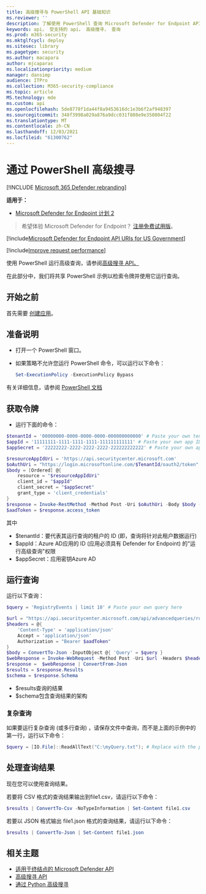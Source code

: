 ```yaml
---
title: 高级搜寻与 PowerShell API 基础知识
ms.reviewer: ''
description: 了解使用 PowerShell 查询 Microsoft Defender for Endpoint API 的基础知识。
keywords: api， 受支持的 api， 高级搜寻， 查询
ms.prod: m365-security
ms.mktglfcycl: deploy
ms.sitesec: library
ms.pagetype: security
ms.author: macapara
author: mjcaparas
ms.localizationpriority: medium
manager: dansimp
audience: ITPro
ms.collection: M365-security-compliance
ms.topic: article
MS.technology: mde
ms.custom: api
ms.openlocfilehash: 5de8778f1da44f8a9453616dc1e3b6f2af948397
ms.sourcegitcommit: 348f3998a029a876a9dcc031f808e9e350804f22
ms.translationtype: MT
ms.contentlocale: zh-CN
ms.lasthandoff: 12/03/2021
ms.locfileid: "61300762"
---
```

# <a name="advanced-hunting-using-powershell"></a>通过 PowerShell 高级搜寻

[!INCLUDE [Microsoft 365 Defender rebranding](../../includes/microsoft-defender.md)]

**适用于：** 
- [Microsoft Defender for Endpoint 计划 2](https://go.microsoft.com/fwlink/p/?linkid=2154037)

> 希望体验 Microsoft Defender for Endpoint？ [注册免费试用版](https://signup.microsoft.com/create-account/signup?products=7f379fee-c4f9-4278-b0a1-e4c8c2fcdf7e&ru=https://aka.ms/MDEp2OpenTrial?ocid=docs-wdatp-exposedapis-abovefoldlink)。

[!include[Microsoft Defender for Endpoint API URIs for US Government](../../includes/microsoft-defender-api-usgov.md)]

[!include[Improve request performance](../../includes/improve-request-performance.md)]

使用 PowerShell 运行高级查询，请参阅[高级搜寻 API。](run-advanced-query-api.md)

在此部分中，我们将共享 PowerShell 示例以检索令牌并使用它运行查询。

## <a name="before-you-begin"></a>开始之前
首先需要 [创建应用](apis-intro.md)。

## <a name="preparation-instructions"></a>准备说明

- 打开一个 PowerShell 窗口。

- 如果策略不允许您运行 PowerShell 命令，可以运行以下命令：

  ```powershell
  Set-ExecutionPolicy -ExecutionPolicy Bypass
  ```

有关详细信息，请参阅 [PowerShell 文档](/powershell/module/microsoft.powershell.security/set-executionpolicy)

## <a name="get-token"></a>获取令牌

- 运行下面的命令：

```powershell
$tenantId = '00000000-0000-0000-0000-000000000000' # Paste your own tenant ID here
$appId = '11111111-1111-1111-1111-111111111111' # Paste your own app ID here
$appSecret = '22222222-2222-2222-2222-222222222222' # Paste your own app secret here

$resourceAppIdUri = 'https://api.securitycenter.microsoft.com'
$oAuthUri = "https://login.microsoftonline.com/$TenantId/oauth2/token"
$body = [Ordered] @{
    resource = "$resourceAppIdUri"
    client_id = "$appId"
    client_secret = "$appSecret"
    grant_type = 'client_credentials'
}
$response = Invoke-RestMethod -Method Post -Uri $oAuthUri -Body $body -ErrorAction Stop
$aadToken = $response.access_token
```

其中
- $tenantId：要代表其运行查询的租户的 ID (即，查询将针对此租户数据运行) 
- $appId：Azure AD应用的 ID (应用必须具有 Defender for Endpoint) 的"运行高级查询"权限
- $appSecret：应用密钥Azure AD

## <a name="run-query"></a>运行查询

运行以下查询：

```powershell
$query = 'RegistryEvents | limit 10' # Paste your own query here

$url = "https://api.securitycenter.microsoft.com/api/advancedqueries/run"
$headers = @{ 
    'Content-Type' = 'application/json'
    Accept = 'application/json'
    Authorization = "Bearer $aadToken" 
}
$body = ConvertTo-Json -InputObject @{ 'Query' = $query }
$webResponse = Invoke-WebRequest -Method Post -Uri $url -Headers $headers -Body $body -ErrorAction Stop
$response =  $webResponse | ConvertFrom-Json
$results = $response.Results
$schema = $response.Schema
```

- $results查询的结果
- $schema包含查询结果的架构

### <a name="complex-queries"></a>复杂查询

如果要运行复杂查询 (或多行查询) ，请保存文件中查询，而不是上面的示例中的第一行，运行以下命令：

```powershell
$query = [IO.File]::ReadAllText("C:\myQuery.txt"); # Replace with the path to your file
```

## <a name="work-with-query-results"></a>处理查询结果

现在您可以使用查询结果。

若要将 CSV 格式的查询结果输出到file1.csv，请运行以下命令：

```powershell
$results | ConvertTo-Csv -NoTypeInformation | Set-Content file1.csv
```

若要以 JSON 格式输出 file1.json 格式的查询结果，请运行以下命令：

```powershell
$results | ConvertTo-Json | Set-Content file1.json
```


## <a name="related-topic"></a>相关主题
- [适用于终结点的 Microsoft Defender API](apis-intro.md)
- [高级搜寻 API](run-advanced-query-api.md)
- [通过 Python 高级搜寻](run-advanced-query-sample-python.md)
